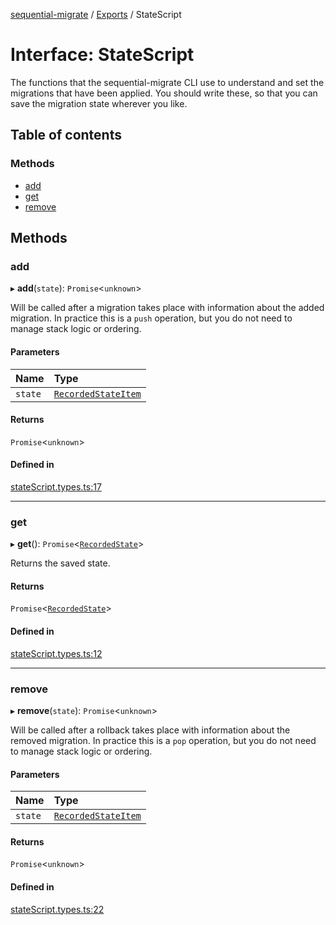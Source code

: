 [sequential-migrate](../README.md) / [Exports](../modules.md) / StateScript

# Interface: StateScript

The functions that the sequential-migrate CLI use to understand and set the migrations that have been applied. You should write these, so that you can save the migration state wherever you like.

## Table of contents

### Methods

- [add](StateScript.md#add)
- [get](StateScript.md#get)
- [remove](StateScript.md#remove)

## Methods

### add

▸ **add**(`state`): `Promise`<`unknown`\>

Will be called after a migration takes place with information about the added migration. In practice this is a `push` operation, but you do not need to manage stack logic or ordering.

#### Parameters

| Name | Type |
| :------ | :------ |
| `state` | [`RecordedStateItem`](RecordedStateItem.md) |

#### Returns

`Promise`<`unknown`\>

#### Defined in

[stateScript.types.ts:17](https://github.com/Ivo-Evans/sequential-migrate/blob/032c2b7/src/types/stateScript.types.ts#L17)

___

### get

▸ **get**(): `Promise`<[`RecordedState`](../modules.md#recordedstate)\>

Returns the saved state.

#### Returns

`Promise`<[`RecordedState`](../modules.md#recordedstate)\>

#### Defined in

[stateScript.types.ts:12](https://github.com/Ivo-Evans/sequential-migrate/blob/032c2b7/src/types/stateScript.types.ts#L12)

___

### remove

▸ **remove**(`state`): `Promise`<`unknown`\>

Will be called after a rollback takes place with information about the removed migration. In practice this is a `pop` operation, but you do not need to manage stack logic or ordering.

#### Parameters

| Name | Type |
| :------ | :------ |
| `state` | [`RecordedStateItem`](RecordedStateItem.md) |

#### Returns

`Promise`<`unknown`\>

#### Defined in

[stateScript.types.ts:22](https://github.com/Ivo-Evans/sequential-migrate/blob/032c2b7/src/types/stateScript.types.ts#L22)
